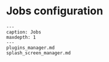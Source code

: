# Jobs configuration

```{toctree}
---
caption: Jobs
maxdepth: 1
---
plugins_manager.md
splash_screen_manager.md
```
